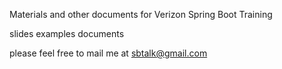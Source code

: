 Materials and other documents for Verizon Spring Boot Training

slides
examples
documents

please feel free to mail me at sbtalk@gmail.com